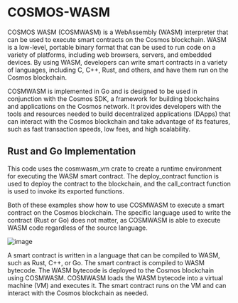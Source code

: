 # COSMOS-WASM

COSMOS WASM (COSMWASM) is a WebAssembly (WASM) interpreter that can be used to execute smart contracts on the Cosmos blockchain. WASM is a low-level, portable binary format that can be used to run code on a variety of platforms, including web browsers, servers, and embedded devices. By using WASM, developers can write smart contracts in a variety of languages, including C, C++, Rust, and others, and have them run on the Cosmos blockchain.

COSMWASM is implemented in Go and is designed to be used in conjunction with the Cosmos SDK, a framework for building blockchains and applications on the Cosmos network. It provides developers with the tools and resources needed to build decentralized applications (DApps) that can interact with the Cosmos blockchain and take advantage of its features, such as fast transaction speeds, low fees, and high scalability.


## Rust and Go Implementation

This code uses the cosmwasm_vm crate to create a runtime environment for executing the WASM smart contract. The deploy_contract function is used to deploy the contract to the blockchain, and the call_contract function is used to invoke its exported functions.

Both of these examples show how to use COSMWASM to execute a smart contract on the Cosmos blockchain. The specific language used to write the contract (Rust or Go) does not matter, as COSMWASM is able to execute WASM code regardless of the source language.

![image](https://user-images.githubusercontent.com/117555665/208245204-e6737edf-fa8c-4393-a6ba-58deb4bbf8ff.png)


A smart contract is written in a language that can be compiled to WASM, such as Rust, C++, or Go.
The smart contract is compiled to WASM bytecode.
The WASM bytecode is deployed to the Cosmos blockchain using COSMWASM.
COSMWASM loads the WASM bytecode into a virtual machine (VM) and executes it.
The smart contract runs on the VM and can interact with the Cosmos blockchain as needed.
